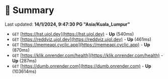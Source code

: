 # 📖 Summary
Last updated: **14/1/2024, 9:47:30 PG "Asia/Kuala_Lumpur"**

- `GET` [https://hst.ujol.dev](https://hst.ujol.dev) - **Up** (540ms)
- `GET` [https://reddviz.ujol.dev](https://reddviz.ujol.dev) - **Up** (461ms)
- `GET` [https://memeapi.cyclic.app](https://memeapi.cyclic.app) - **Up** (870ms)
- `GET` [https://klik.onrender.com/health](https://klik.onrender.com/health) - **Up** (287ms)
- `GET` [https://dumb.onrender.com](https://dumb.onrender.com) - **Up** (103614ms)
